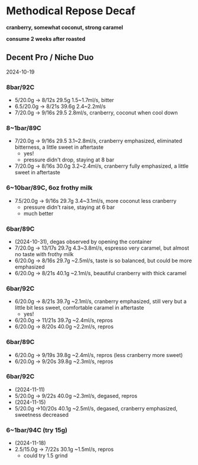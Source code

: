 # Methodical Repose Decaf

**cranberry, somewhat coconut, strong caramel**

**consume 2 weeks after roasted**

## Decent Pro / Niche Duo

2024-10-19

### 8bar/92C

- 5/20.0g -> 8/12s 29.5g 1.5\~1.7ml/s, bitter
- 6.5/20.0g -> 8/21s 39.6g 2.4\~2.2ml/s
- 7/20.0g -> 9/16s 29.5 2.8ml/s, cranberry, coconut when cool down

### 8~1bar/89C

- 7/20.0g -> 9/16s 29.5 3.1\~2.8ml/s, cranberry emphasized, eliminated bitterness, a little sweet in aftertaste
  - yes!
  - pressure didn't drop, staying at 8 bar
- 7/20.0g -> 8/16s 30.0g 3.2\~2.4ml/s, cranberry fully emphasized, a little sweet in aftertaste

### 6~10bar/89C, 6oz frothy milk

- 7.5/20.0g -> 9/16s 29.7g 3.4\~3.1ml/s, more coconut less cranberry
  - pressure didn't raise, staying at 6 bar
  - much better

### 6bar/89C

- (2024-10-31), degas observed by opening the container
- 7/20.0g -> 13/17s 29.7g 4.3\~3.8ml/s, espresso very caramel, but almost no taste with frothy milk
- 6/20.0g -> 8/16s 29.7g \~2.5ml/s, taste is so balanced, but could be more emphasized
- 6/20.0g -> 8/21s 40.1g \~2.1ml/s, beautiful cranberry with thick caramel

### 6bar/92C

- 6/20.0g -> 8/21s 39.7g \~2.1ml/s, cranberry emphasized, still very but a little bit less sweet, comfortable caramel in aftertaste
  - yes!
- 6/20.0g -> 11/21s 39.7g \~2.4ml/s, repros
- 6/20.0g -> 8/20s 40.0g \~2.2ml/s, repros

### 6bar/89C

- 6/20.0g -> 9/19s 39.8g \~2.4ml/s, repros (less cranberry more sweet)
- 6/20.0g -> 9/20s 39.8g \~2.3ml/s, repros

### 6bar/92C

- (2024-11-11)
- 5/20.0g -> 9/22s 40.0g \~2.3ml/s, degased, repros
- (2024-11-15)
- 5/20.0g ->10/20s 40.1g \~2.5ml/s, degased, cranberry emphasized, sweetness decreased

### 6~1bar/94C (try 15g)

- (2024-11-18)
- 2.5/15.0g -> 7/22s 30.1g \~1.5ml/s, repros
  - could try 1.5 grind

